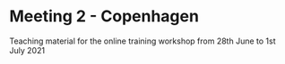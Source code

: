 # Meeting 2 - Copenhagen
Teaching material for the online training workshop from 28th June to 1st July 2021
